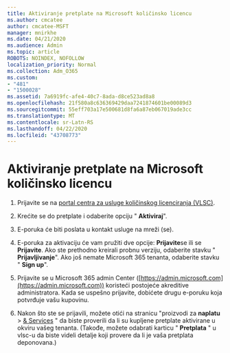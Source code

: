 ```yaml
---
title: Aktiviranje pretplate na Microsoft količinsko licencu
ms.author: cmcatee
author: cmcatee-MSFT
manager: mnirkhe
ms.date: 04/21/2020
ms.audience: Admin
ms.topic: article
ROBOTS: NOINDEX, NOFOLLOW
localization_priority: Normal
ms.collection: Adm_O365
ms.custom:
- "481"
- "1500028"
ms.assetid: 7a6919fc-afe4-40c7-8ada-d8ce523ad8a8
ms.openlocfilehash: 21f580a8c636369429daa7241874601be00089d3
ms.sourcegitcommit: 55eff703a17e500681d8fa6a87eb067019ade3cc
ms.translationtype: MT
ms.contentlocale: sr-Latn-RS
ms.lasthandoff: 04/22/2020
ms.locfileid: "43708773"
---
```

# <a name="activating-a-microsoft-volume-license-subscription"></a>Aktiviranje pretplate na Microsoft količinsko licencu

1. Prijavite se na [portal centra za usluge količinskog licenciranja (VLSC)](https://go.microsoft.com/fwlink/p/?LinkId=329762).

2. Krećite se do pretplate i odaberite opciju " **Aktiviraj**".

3. E-poruka će biti poslata u kontakt usluge na mreži (se).

4. E-poruka za aktivaciju će vam pružiti dve opcije: **Prijavite**se ili se **Prijavite**. Ako ste prethodno kreirali probnu verziju, odaberite stavku " **Prijavljivanje**". Ako još nemate Microsoft 365 tenanta, odaberite stavku " **Sign up**".

5. Prijavite se u Microsoft 365 admin Center ([https://admin.microsoft.com](https://admin.microsoft.com)) koristeći postojeće akreditive administratora. Kada se uspešno prijavite, dobićete drugu e-poruku koja potvrđuje vašu kupovinu.

6. Nakon što ste se prijavili, možete otići na stranicu "proizvodi za **naplatu** \> [& Services](https://go.microsoft.com/fwlink/p/?linkid=842054) " da biste proverili da li su kupljene pretplate aktivirane u okviru vašeg tenanta. (Takođe, možete odabrati karticu " **Pretplata** " u vlsc-u da biste videli detalje koji provere da li je vaša pretplata deponovana.)